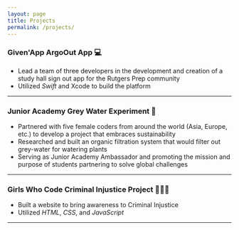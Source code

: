 ```yaml
---
layout: page
title: Projects
permalink: /projects/
---
```

### **Given'App ArgoOut App** 💻

- Lead a team of three developers in the development and creation of a study hall sign out app for the Rutgers Prep community
- Utilized *Swift* and Xcode to build the platform

---
### **Junior Academy Grey Water Experiment** 🔬

- Partnered with five female coders from around the world (Asia, Europe, etc.) to develop a project that embraces sustainability
- Researched and built an organic filtration system that would filter out grey-water for watering plants
- Serving as Junior Academy Ambassador and promoting the mission and purpose of students partnering to solve global challenges


---
### **Girls Who Code Criminal Injustice Project** 👩‍💻👨

- Built a website to bring awareness to Criminal Injustice
- Utilized *HTML*, *CSS*, and *JavaScript*

---
